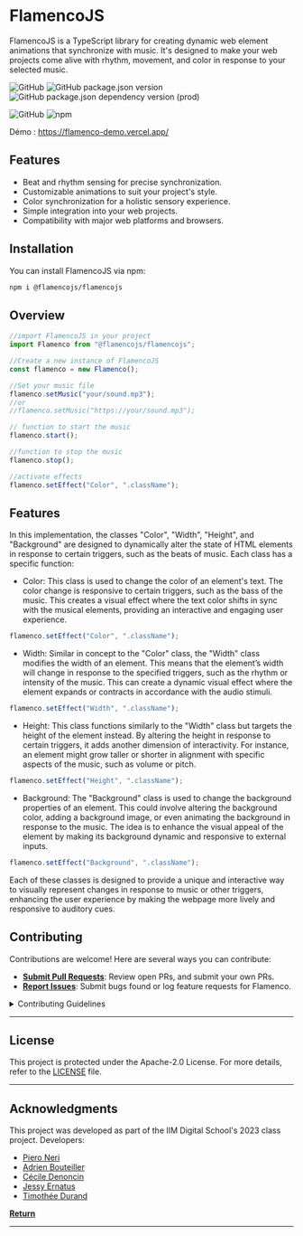 # FlamencoJS

FlamencoJS is a TypeScript library for creating dynamic web element animations that synchronize with music. It's designed to make your web projects come alive with rhythm, movement, and color in response to your selected music.

![GitHub](https://img.shields.io/github/license/PieroNr/Flamenco)
![GitHub package.json version](https://img.shields.io/github/package-json/v/PieroNr/Flamenco/main/packages/FlamencoJS)
![GitHub package.json dependency version (prod)](https://img.shields.io/github/package-json/dependency-version/PieroNr/Flamenco)

![GitHub](https://img.shields.io/badge/GitHub-FlamencoJS-blue)
![npm](https://img.shields.io/badge/npm-FlamencoJS-red)

Démo : https://flamenco-demo.vercel.app/
## Features

- Beat and rhythm sensing for precise synchronization.
- Customizable animations to suit your project's style.
- Color synchronization for a holistic sensory experience.
- Simple integration into your web projects.
- Compatibility with major web platforms and browsers.

## Installation

You can install FlamencoJS via npm:

```bash
npm i @flamencojs/flamencojs
```

## Overview

```js
//import FlamencoJS in your project
import Flamenco from "@flamencojs/flamencojs";

//Create a new instance of FlamencoJS
const flamenco = new Flamenco();

//Set your music file
flamenco.setMusic("your/sound.mp3");
//or 
//flamenco.setMusic("https://your/sound.mp3");

// function to start the music
flamenco.start();

//function to stop the music
flamenco.stop();

//activate effects
flamenco.setEffect("Color", ".className");
```

## Features

In this implementation, the classes "Color", "Width", "Height", and "Background" are designed to dynamically alter the state of HTML elements in response to certain triggers, such as the beats of music. Each class has a specific function:

- Color: This class is used to change the color of an element's text. The color change is responsive to certain triggers, such as the bass of the music. This creates a visual effect where the text color shifts in sync with the musical elements, providing an interactive and engaging user experience.

```ts
flamenco.setEffect("Color", ".className");
```

- Width: Similar in concept to the "Color" class, the "Width" class modifies the width of an element. This means that the element’s width will change in response to the specified triggers, such as the rhythm or intensity of the music. This can create a dynamic visual effect where the element expands or contracts in accordance with the audio stimuli.

```ts
flamenco.setEffect("Width", ".className");
```

- Height: This class functions similarly to the "Width" class but targets the height of the element instead. By altering the height in response to certain triggers, it adds another dimension of interactivity. For instance, an element might grow taller or shorter in alignment with specific aspects of the music, such as volume or pitch.

```ts
flamenco.setEffect("Height", ".className");
```

- Background: The "Background" class is used to change the background properties of an element. This could involve altering the background color, adding a background image, or even animating the background in response to the music. The idea is to enhance the visual appeal of the element by making its background dynamic and responsive to external inputs.

```ts
flamenco.setEffect("Background", ".className");
```

Each of these classes is designed to provide a unique and interactive way to visually represent changes in response to music or other triggers, enhancing the user experience by making the webpage more lively and responsive to auditory cues.

## Contributing

Contributions are welcome! Here are several ways you can contribute:

- **[Submit Pull Requests](https://github.com/PieroNr/Flamenco/blob/main/CONTRIBUTING.md)**: Review open PRs, and submit your own PRs.
- **[Report Issues](https://github.com/PieroNr/Flamenco/issues)**: Submit bugs found or log feature requests for Flamenco.

<details closed>
    <summary>Contributing Guidelines</summary>

1. **Fork the Repository**: Start by forking the project repository to your GitHub account.
2. **Clone Locally**: Clone the forked repository to your local machine using a Git client.
   ```sh
   git clone https://github.com/PieroNr/Flamenco.git
   ```
3. **Create a New Branch**: Always work on a new branch, giving it a descriptive name.
   ```sh
   git checkout -b new-feature-x
   ```
4. **Make Your Changes**: Develop and test your changes locally.
5. **Commit Your Changes**: Commit with a clear message describing your updates.
   ```sh
   git commit -m 'Implemented new feature x.'
   ```
6. **Push to GitHub**: Push the changes to your forked repository.
   ```sh
   git push origin new-feature-x
   ```
7. **Submit a Pull Request**: Create a PR against the original project repository. Clearly describe the changes and their motivations.

Once your PR is reviewed and approved, it will be merged into the main branch.

</details>

---

## License

This project is protected under the Apache-2.0 License. For more details, refer to the [LICENSE](https://github.com/PieroNr/Flamenco/blob/main/LICENSE) file.

---

## Acknowledgments

This project was developed as part of the IIM Digital School's 2023 class project.
Developers:
- [Piero Neri](https://github.com/PieroNr)
- [Adrien Bouteiller](https://github.com/Adrien24)
- [Cécile Denoncin](https://github.com/cdenoncin)
- [Jessy Ernatus](https://github.com/mouzone9)
- [Timothée Durand](https://github.com/timothee-durand)

[**Return**](#-quick-links)

---
